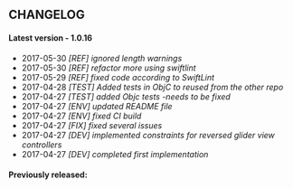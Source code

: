 ## CHANGELOG

#### Latest version -  1.0.16
+ 2017-05-30 *[REF] ignored length warnings*
+ 2017-05-30 *[REF] refactor more using swiftlint*
+ 2017-05-29 *[REF] fixed code according to SwiftLint*
+ 2017-04-28 *[TEST] Added tests in ObjC to reused from the other repo*
+ 2017-04-27 *[TEST] added Objc tests -needs to be fixed*
+ 2017-04-27 *[ENV] updated README file*
+ 2017-04-27 *[ENV] fixed CI build*
+ 2017-04-27 *[FIX] fixed several issues*
+ 2017-04-27 *[DEV] implemented constraints for reversed glider view controllers*
+ 2017-04-27 *[DEV] completed first implementation*

#### Previously released:
